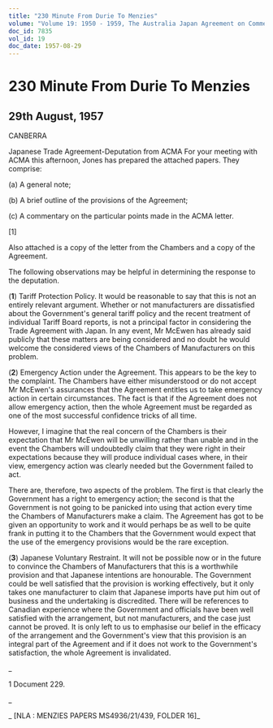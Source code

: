 ```yaml
---
title: "230 Minute From Durie To Menzies"
volume: "Volume 19: 1950 - 1959, The Australia Japan Agreement on Commerce"
doc_id: 7835
vol_id: 19
doc_date: 1957-08-29
---
```


# 230 Minute From Durie To Menzies

## 29th August, 1957

CANBERRA

Japanese Trade Agreement-Deputation from ACMA For your meeting with ACMA this afternoon, Jones has prepared the attached papers. They comprise:

(a) A general note;

(b) A brief outline of the provisions of the Agreement;

(c) A commentary on the particular points made in the ACMA letter.

[1]

Also attached is a copy of the letter from the Chambers and a copy of the Agreement.

The following observations may be helpful in determining the response to the deputation.

(**1**) Tariff Protection Policy. It would be reasonable to say that this is not an entirely relevant argument. Whether or not manufacturers are dissatisfied about the Government's general tariff policy and the recent treatment of individual Tariff Board reports, is not a principal factor in considering the Trade Agreement with Japan. In any event, Mr McEwen has already said publicly that these matters are being considered and no doubt he would welcome the considered views of the Chambers of Manufacturers on this problem.

(**2**) Emergency Action under the Agreement. This appears to be the key to the complaint. The Chambers have either misunderstood or do not accept Mr McEwen's assurances that the Agreement entitles us to take emergency action in certain circumstances. The fact is that if the Agreement does not allow emergency action, then the whole Agreement must be regarded as one of the most successful confidence tricks of all time.

However, I imagine that the real concern of the Chambers is their expectation that Mr McEwen will be unwilling rather than unable and in the event the Chambers will undoubtedly claim that they were right in their expectations because they will produce individual cases where, in their view, emergency action was clearly needed but the Government failed to act.

There are, therefore, two aspects of the problem. The first is that clearly the Government has a right to emergency action; the second is that the Government is not going to be panicked into using that action every time the Chambers of Manufacturers make a claim. The Agreement has got to be given an opportunity to work and it would perhaps be as well to be quite frank in putting it to the Chambers that the Government would expect that the use of the emergency provisions would be the rare exception.

(**3**) Japanese Voluntary Restraint. It will not be possible now or in the future to convince the Chambers of Manufacturers that this is a worthwhile provision and that Japanese intentions are honourable. The Government could be well satisfied that the provision is working effectively, but it only takes one manufacturer to claim that Japanese imports have put him out of business and the undertaking is discredited. There will be references to Canadian experience where the Government and officials have been well satisfied with the arrangement, but not manufacturers, and the case just cannot be proved. It is only left to us to emphasise our belief in the efficacy of the arrangement and the Government's view that this provision is an integral part of the Agreement and if it does not work to the Government's satisfaction, the whole Agreement is invalidated.

_

1 Document 229.

_

_ [NLA : MENZIES PAPERS MS4936/21/439, FOLDER 16]_
